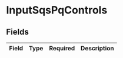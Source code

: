 # InputSqsPqControls


## Fields

| Field       | Type        | Required    | Description |
| ----------- | ----------- | ----------- | ----------- |